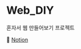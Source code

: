 # Web_DIY
혼자서 웹 만들어보기 프로젝트

📒 <a href="https://messenger-kh.notion.site/64a0677a96fe4605a6bf799d15343400">Notion </a>
